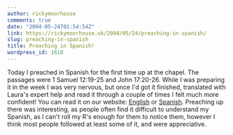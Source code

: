 ```yaml
---
author: rickymoorhouse
comments: true
date: "2004-05-24T01:54:54Z"
link: https://rickymoorhouse.uk/2004/05/24/preaching-in-spanish/
slug: preaching-in-spanish
title: Preaching in Spanish!
wordpress_id: 1618
---
```


Today I preached in Spanish for the first time up at the chapel. The passages were 1 Samuel 12:19-25 and John 17:20-26. While I was preparing it in the week I was very nervous, but once I'd got it finished, translated with Laura's expert help and read it through a couple of times I felt much more confident! You can read it on our website: [English](http://www.samespirit.net/articles/2004-05-23) or [Spanish](http://www.stuff.samespirit.net/articles/2004-05-23).  Preaching up there was interesting, as people often find it difficult to understand my Spanish, as I can't roll my R's enough for them to notice them, however I think most people followed at least some of it, and were appreciative.
